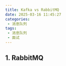 ```yaml
---
title: Kafka vs RabbitMQ
date: 2025-03-16 11:45:27
categories:
 - 消息队列
tags:
 - 消息队列
 - 面试
---
```


## 1. RabbitMQ

